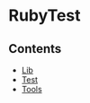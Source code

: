 # RubyTest

## Contents

- [Lib](./lib/Lib.md)
- [Test](./test/Test.md)
- [Tools](./tools/Tools.md)

